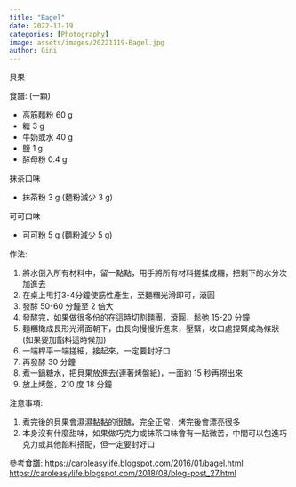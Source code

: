 ```yaml
---
title: "Bagel"
date: 2022-11-19
categories: [Photography]
image: assets/images/20221119-Bagel.jpg
author: Gini
---
```

貝果

食譜: (一顆)
- 高筋麵粉 60 g
- 糖 3 g
- 牛奶或水 40 g
- 鹽 1 g
- 酵母粉 0.4 g

抹茶口味
- 抹茶粉 3 g (麵粉減少 3 g)

可可口味
- 可可粉 5 g (麵粉減少 5 g)

作法:
1. 將水倒入所有材料中，留一點點，用手將所有材料搓揉成糰，把剩下的水分次加進去
2. 在桌上甩打3-4分鐘使筋性產生，至麵糰光滑即可，滾圓
3. 發酵 50-60 分鐘至 2 倍大
4. 發酵完，如果做很多份的在這時切割麵團，滾圓，鬆弛 15-20 分鐘
5. 麵糰橄成長形光滑面朝下，由長向慢慢折進來，壓緊，收口處捏緊成為條狀(如果要加餡料這時候加)
6. 一端桿平一端搓細，接起來，一定要封好口
7. 再發酵 30 分鐘
8. 煮一鍋糖水，把貝果放進去(連著烤盤紙)，一面約 15 秒再撈出來
9. 放上烤盤，210 度 18 分鐘

注意事項:
1. 煮完後的貝果會濕濕黏黏的很醜，完全正常，烤完後會漂亮很多
2. 本身沒有什麼甜味，如果做巧克力或抹茶口味會有一點微苦，中間可以包進巧克力或其他餡料搭配，但一定要封好口

參考食譜:
https://caroleasylife.blogspot.com/2016/01/bagel.html
https://caroleasylife.blogspot.com/2018/08/blog-post_27.html
